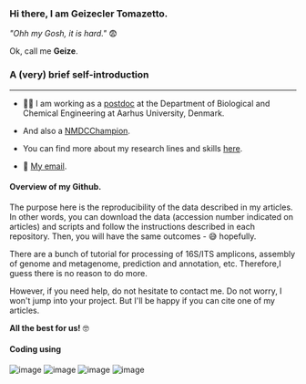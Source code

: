 

### Hi there, I am Geizecler Tomazetto.  

*"Ohh my Gosh, it is hard."* 😨

Ok, call me **Geize**.



### A (very) brief self-introduction

------------------------------------------------------------------------

-   👩‍🔬 I am working as a <a href="https://pure.au.dk/portal/en/persons/geizecler-tomazetto(ed7ae466-d9ce-4608-8171-4c3452177cf3).html"> postdoc</a> at the Department of Biological and Chemical Engineering at Aarhus University, Denmark.

-   And also a <a href ="https://microbiomedata.org/nmdc-champions/"> NMDCChampion</a>.

-   You can find more about my research lines and skills <a href="https://geize.github.io">here</a>.

-   📧 <a href = "mailto:geizetomazetto@gmail.com"> My email</a>.

#### Overview of my Github.

The purpose here is the reproducibility of the data described in my articles. In other words, you can download the data (accession number indicated on articles) and scripts and follow the instructions described in each repository. Then, you will have the same outcomes - 😅 hopefully.

There are a bunch of tutorial for processing of 16S/ITS amplicons, assembly of genome and metagenome, prediction and annotation, etc. Therefore,I guess there is no reason to do more.

However, if you need help, do not hesitate to contact me. Do not worry, I won't jump into your project. But I'll be happy if you can cite one of my articles.


**All the best for us!** 🤓


#### Coding using

          
![image](https://img.shields.io/badge/Bash%20Script-121011?style=for-the-badge&logo=gnu-bash&logoColor=white) 
![image](https://img.shields.io/badge/Python-14354C?style=for-the-badge&logo=python&logoColor=blue) 
![image](https://img.shields.io/badge/R-276DC3?style=for-the-badge&logo=r&logoColor=white) 
![image](https://img.shields.io/badge/Markdown-000000?style=for-the-badge&logo=markdown&logoColor=white)


